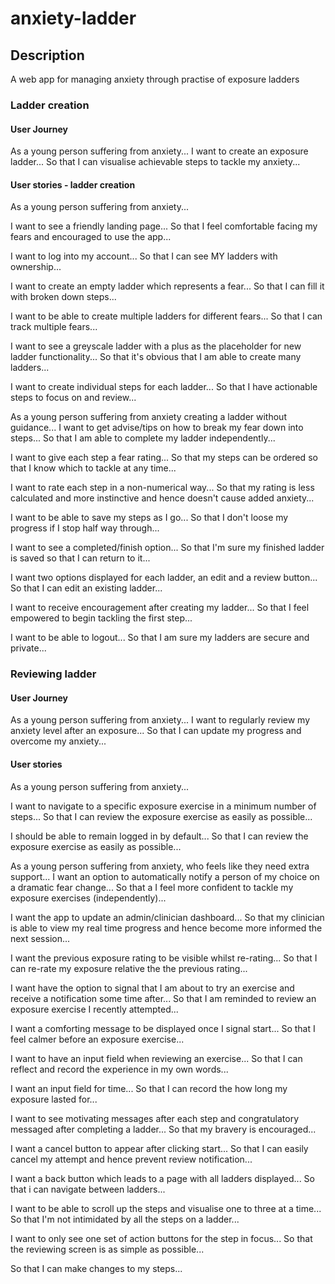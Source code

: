 # anxiety-ladder

## Description

A web app for managing anxiety through practise of exposure ladders

### Ladder creation

#### User Journey

As a young person suffering from anxiety...
I want to create an exposure ladder...
So that I can visualise achievable steps to tackle my anxiety...

#### User stories - ladder creation
As a young person suffering from anxiety...

I want to see a friendly landing page...
So that I feel comfortable facing my fears and encouraged to use the app...

I want to log into my account...
So that I can see MY ladders with ownership...

I want to create an empty ladder which represents a fear...
So that I can fill it with broken down steps...

I want to be able to create multiple ladders for different fears...
So that I can track multiple fears...

I want to see a greyscale ladder with a plus as the placeholder for new ladder functionality...
So that it's obvious that I am able to create many ladders...

<!-- I want to see an edit option (next to review) per ladder...
So that I can define my type of current interaction with each ladder from  -->

I want to create individual steps for each ladder...
So that I have actionable steps to focus on and review...

As a young person suffering from anxiety creating a ladder without guidance...
I want to get advise/tips on how to break my fear down into steps...
So that I am able to complete my ladder independently...

I want to give each step a fear rating...
So that my steps can be ordered so that I know which to tackle at any time...

I want to rate each step in a non-numerical way...
So that my rating is less calculated and more instinctive and hence doesn't cause added anxiety...

I want to be able to save my steps as I go...
So that I don't loose my progress if I stop half way through...

I want to see a completed/finish option...
So that I'm sure my finished ladder is saved so that I can return to it...

I want two options displayed for each ladder, an edit and a review button...
So that I can edit an existing ladder...

I want to receive encouragement after creating my ladder...
So that I feel empowered to begin tackling the first step...

I want to be able to logout...
So that I am sure my ladders are secure and private...

### Reviewing ladder

#### User Journey

As a young person suffering from anxiety...
I want to regularly review my anxiety level after an exposure...
So that I can update my progress and overcome my anxiety...

#### User stories

As a young person suffering from anxiety...

I want to navigate to a specific exposure exercise in a minimum number of steps...
So that I can review the exposure exercise as easily as possible...

I should be able to remain logged in by default...
So that I can review the exposure exercise as easily as possible...

As a young person suffering from anxiety, who feels like they need extra support...
I want an option to automatically notify a person of my choice on a dramatic fear change...
So that a I feel more confident to tackle my exposure exercises (independently)...

I want the app to update an admin/clinician dashboard...
So that my clinician is able to view my real time progress and hence become more informed the next session...

I want the previous exposure rating to be visible whilst re-rating...
So that I can re-rate my exposure relative the the previous rating...

I want have the option to signal that I am about to try an exercise and receive a notification some time after...
So that I am reminded to review an exposure exercise I recently attempted...

I want a comforting message to be displayed once I signal start...
So that I feel calmer before an exposure exercise...

I want to have an input field when reviewing an exercise...
So that I can reflect and record the experience in my own words...

I want an input field for time...
So that I can record the how long my exposure lasted for...

I want to see motivating messages after each step and congratulatory messaged after completing a ladder...
So that my bravery is encouraged...

I want a cancel button to appear after clicking start...
So that I can easily cancel my attempt and hence prevent review notification...

I want a back button which leads to a page with all ladders displayed...
So that i can navigate between ladders...

I want to be able to scroll up the steps and visualise one to three at a time...
So that I'm not intimidated by all the steps on a ladder...

I want to only see one set of action buttons for the step in focus...
So that the reviewing screen is as simple as possible...


So that I can make changes to my steps...
